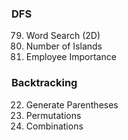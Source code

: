 ### DFS
79. Word Search (2D)
200. Number of Islands
690. Employee Importance

### Backtracking
22. Generate Parentheses
46. Permutations
77. Combinations